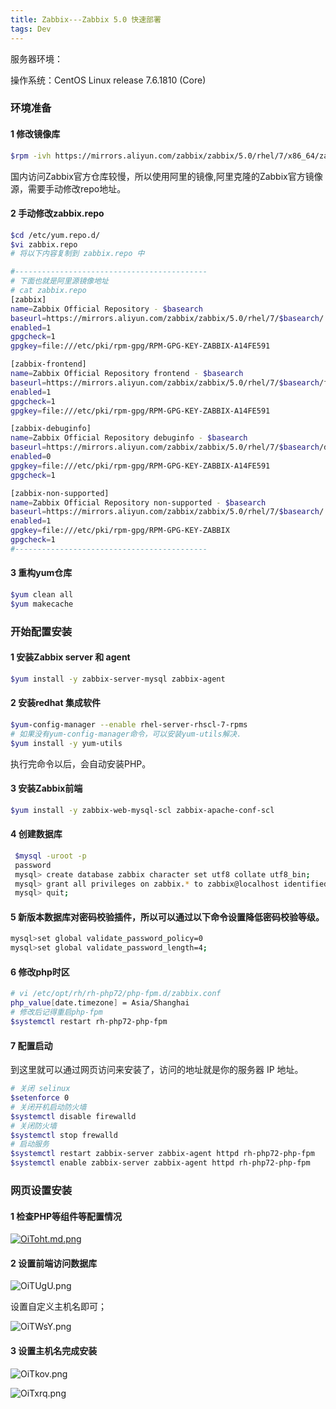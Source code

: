 ```yaml
---
title: Zabbix---Zabbix 5.0 快速部署
tags: Dev
---
```


服务器环境：

操作系统：CentOS Linux release 7.6.1810 (Core)<!--more-->

### 环境准备

#### 1 修改镜像库

```bash
$rpm -ivh https://mirrors.aliyun.com/zabbix/zabbix/5.0/rhel/7/x86_64/zabbix-release-5.0-1.el7.noarch.rpm
```

国内访问Zabbix官方仓库较慢，所以使用阿里的镜像,阿里克隆的Zabbix官方镜像源，需要手动修改repo地址。

#### 2 手动修改zabbix.repo
```bash
$cd /etc/yum.repo.d/
$vi zabbix.repo
# 将以下内容复制到 zabbix.repo 中

#-------------------------------------------
# 下面也就是阿里源镜像地址
# cat zabbix.repo
[zabbix]
name=Zabbix Official Repository - $basearch
baseurl=https://mirrors.aliyun.com/zabbix/zabbix/5.0/rhel/7/$basearch/
enabled=1
gpgcheck=1
gpgkey=file:///etc/pki/rpm-gpg/RPM-GPG-KEY-ZABBIX-A14FE591

[zabbix-frontend]
name=Zabbix Official Repository frontend - $basearch
baseurl=https://mirrors.aliyun.com/zabbix/zabbix/5.0/rhel/7/$basearch/frontend
enabled=1
gpgcheck=1
gpgkey=file:///etc/pki/rpm-gpg/RPM-GPG-KEY-ZABBIX-A14FE591

[zabbix-debuginfo]
name=Zabbix Official Repository debuginfo - $basearch
baseurl=https://mirrors.aliyun.com/zabbix/zabbix/5.0/rhel/7/$basearch/debuginfo/
enabled=0
gpgkey=file:///etc/pki/rpm-gpg/RPM-GPG-KEY-ZABBIX-A14FE591
gpgcheck=1

[zabbix-non-supported]
name=Zabbix Official Repository non-supported - $basearch
baseurl=https://mirrors.aliyun.com/zabbix/zabbix/5.0/rhel/7/$basearch/
enabled=1
gpgkey=file:///etc/pki/rpm-gpg/RPM-GPG-KEY-ZABBIX
gpgcheck=1
#-------------------------------------------
```

#### 3 重构yum仓库

```bash
$yum clean all
$yum makecache
```



### 开始配置安装

#### 1 安装Zabbix server 和 agent

```bash
$yum install -y zabbix-server-mysql zabbix-agent
```

#### 2 安装redhat 集成软件

```bash
$yum-config-manager --enable rhel-server-rhscl-7-rpms
# 如果没有yum-config-manager命令，可以安装yum-utils解决.
$yum install -y yum-utils
```

执行完命令以后，会自动安装PHP。

#### 3 安装Zabbix前端

```bash
$yum install -y zabbix-web-mysql-scl zabbix-apache-conf-scl
```

#### 4 创建数据库
```bash
 $mysql -uroot -p
 password
 mysql> create database zabbix character set utf8 collate utf8_bin;
 mysql> grant all privileges on zabbix.* to zabbix@localhost identified by 'password';
 mysql> quit;
```

#### 5 新版本数据库对密码校验插件，所以可以通过以下命令设置降低密码校验等级。

```bash
mysql>set global validate_password_policy=0
mysql>set global validate_password_length=4;
```

#### 6 修改php时区

```bash
# vi /etc/opt/rh/rh-php72/php-fpm.d/zabbix.conf
php_value[date.timezone] = Asia/Shanghai
# 修改后记得重启php-fpm
$systemctl restart rh-php72-php-fpm
```

#### 7 配置启动

到这里就可以通过网页访问来安装了，访问的地址就是你的服务器 IP 地址。

```bash
# 关闭 selinux
$setenforce 0
# 关闭开机启动防火墙
$systemctl disable firewalld
# 关闭防火墙
$systemctl stop frewalld
# 启动服务
$systemctl restart zabbix-server zabbix-agent httpd rh-php72-php-fpm
$systemctl enable zabbix-server zabbix-agent httpd rh-php72-php-fpm
```



### 网页设置安装

#### 1 检查PHP等组件等配置情况

[![OiToht.md.png](https://i.imgtg.com/2023/07/26/OiToht.md.png)](https://imgtg.com/image/OiToht)

#### 2 设置前端访问数据库

![OiTUgU.png](https://i.imgtg.com/2023/07/26/OiTUgU.png)

设置自定义主机名即可；

![OiTWsY.png](https://i.imgtg.com/2023/07/26/OiTWsY.png)

#### 3 设置主机名完成安装

![OiTkov.png](https://i.imgtg.com/2023/07/26/OiTkov.png)

![OiTxrq.png](https://i.imgtg.com/2023/07/26/OiTxrq.png)